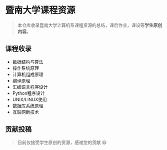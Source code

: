 # 暨南大学课程资源

> 本仓库收录暨南大学计算机系课程资源的总结，课后作业，课设等**学生原创内容**。

## 课程收录

- 数据结构与算法
- 操作系统原理
- 计算机组成原理
- 编译原理
- 汇编语言程序设计
- Python程序设计
- UNIX/LINUX使用
- 数据库系统原理
- 互联网新技术

## 贡献投稿

> 目前仅接受学生原创的资源，感谢您的贡献 😃